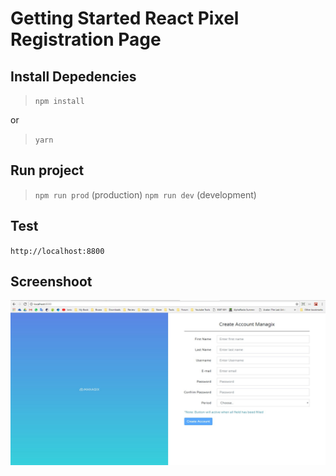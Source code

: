 # Getting Started React Pixel Registration Page

## Install Depedencies

> `npm install`

or

> `yarn`

## Run project

> `npm run prod` (production)
> `npm run dev` (development)

## Test

`http://localhost:8800`


## Screenshoot
![alt text](https://github.com/thomijasir/pixel-registration-page/blob/master/Screenshot.jpg)
